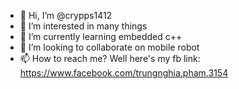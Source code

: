 - 👋 Hi, I’m @crypps1412
- 👀 I’m interested in many things
- 🌱 I’m currently learning embedded c++
- 💞️ I’m looking to collaborate on mobile robot
- 📫 How to reach me? Well here's my fb link: https://www.facebook.com/trungnghia.pham.3154

<!---
crypps1412/crypps1412 is a ✨ special ✨ repository because its `README.md` (this file) appears on your GitHub profile.
You can click the Preview link to take a look at your changes.
--->
